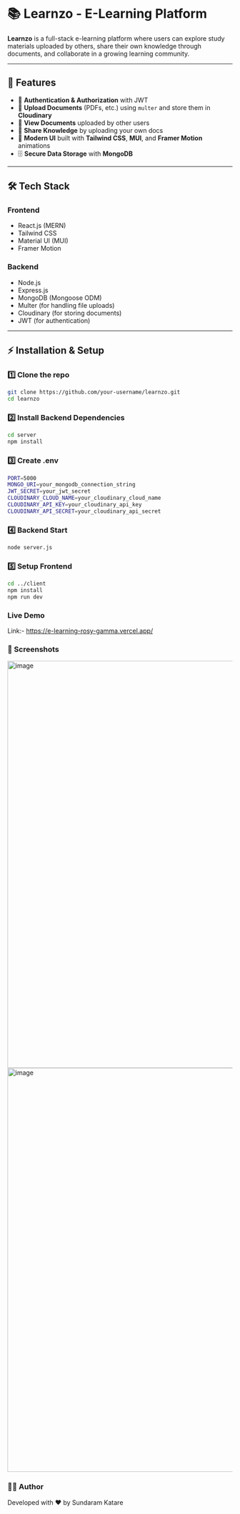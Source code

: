 # 📚 Learnzo - E-Learning Platform

**Learnzo** is a full-stack e-learning platform where users can explore study materials uploaded by others, share their own knowledge through documents, and collaborate in a growing learning community.  

---

## 🚀 Features
- 🔑 **Authentication & Authorization** with JWT  
- 📂 **Upload Documents** (PDFs, etc.) using `multer` and store them in **Cloudinary**  
- 📖 **View Documents** uploaded by other users  
- 📝 **Share Knowledge** by uploading your own docs  
- 🎨 **Modern UI** built with **Tailwind CSS**, **MUI**, and **Framer Motion** animations  
- 🗄 **Secure Data Storage** with **MongoDB**  

---

## 🛠 Tech Stack
### Frontend
- React.js (MERN)
- Tailwind CSS  
- Material UI (MUI)  
- Framer Motion  

### Backend
- Node.js  
- Express.js  
- MongoDB (Mongoose ODM)  
- Multer (for handling file uploads)  
- Cloudinary (for storing documents)  
- JWT (for authentication)  

---

## ⚡ Installation & Setup
### 1️⃣ Clone the repo
```bash
git clone https://github.com/your-username/learnzo.git
cd learnzo
```
### 2️⃣ Install Backend Dependencies
```bash
cd server
npm install
```

### 3️⃣ Create .env

```bash
PORT=5000
MONGO_URI=your_mongodb_connection_string
JWT_SECRET=your_jwt_secret
CLOUDINARY_CLOUD_NAME=your_cloudinary_cloud_name
CLOUDINARY_API_KEY=your_cloudinary_api_key
CLOUDINARY_API_SECRET=your_cloudinary_api_secret
```

### 4️⃣ Backend Start
```bash
node server.js
```

### 5️⃣ Setup Frontend
```bash
cd ../client
npm install
npm run dev
```

### Live Demo
Link:- https://e-learning-rosy-gamma.vercel.app/

### 📸 Screenshots
<img width="1899" height="912" alt="image" src="https://github.com/user-attachments/assets/58f34f39-e1a6-4fe5-93d6-f07383583772" />
<img width="1894" height="905" alt="image" src="https://github.com/user-attachments/assets/854e07af-f32e-4c2b-afdb-71e695b579a9" />


### 👨‍💻 Author

Developed with ❤️ by Sundaram Katare

